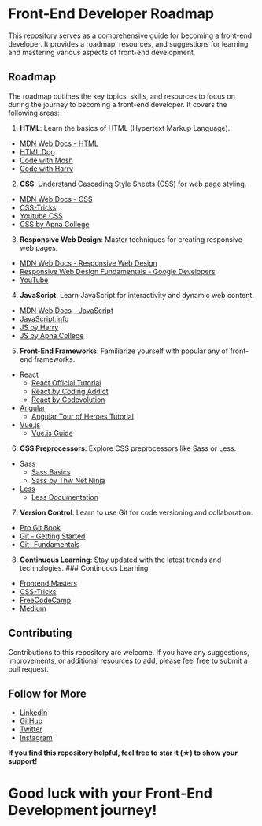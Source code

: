 # Front-End Developer Roadmap

This repository serves as a comprehensive guide for becoming a front-end developer. It provides a roadmap, resources, and suggestions for learning and mastering various aspects of front-end development.

## Roadmap

The roadmap outlines the key topics, skills, and resources to focus on during the journey to becoming a front-end developer. It covers the following areas:

1. **HTML**: Learn the basics of HTML (Hypertext Markup Language).
- [MDN Web Docs - HTML](https://developer.mozilla.org/en-US/docs/Web/HTML)
- [HTML Dog](https://www.htmldog.com/)
- [Code with Mosh](https://youtu.be/qz0aGYrrlhU)
- [Code with Harry](https://youtu.be/BsDoLVMnmZs)

2. **CSS**: Understand Cascading Style Sheets (CSS) for web page styling.
- [MDN Web Docs - CSS](https://developer.mozilla.org/en-US/docs/Web/CSS)
- [CSS-Tricks](https://css-tricks.com/)
- [Youtube CSS](https://youtu.be/hkQv0NIxKQY)
- [CSS by Apna College](https://www.youtube.com/playlist?list=PL4PaOIHsZcwJ5WLSMeOCrlmrLdphfhcpo)

3. **Responsive Web Design**: Master techniques for creating responsive web pages.
- [MDN Web Docs - Responsive Web Design](https://developer.mozilla.org/en-US/docs/Learn/CSS/CSS_layout/Responsive_Design)
- [Responsive Web Design Fundamentals - Google Developers](https://developers.google.com/web/fundamentals/design-and-ux/responsive/)
- [YouTube](https://youtu.be/dCz9OdZWtIQ)

4. **JavaScript**: Learn JavaScript for interactivity and dynamic web content.
- [MDN Web Docs - JavaScript](https://developer.mozilla.org/en-US/docs/Web/JavaScript)
- [JavaScript.info](https://javascript.info/)
- [JS by Harry](https://www.youtube.com/watch?v=ER9SspLe4Hg&list=PLu0W_9lII9ahR1blWXxgSlL4y9iQBnLpR)
- [JS by Apna College](https://www.youtube.com/watch?v=B7wHpNUUT4Y&list=PL0rxPh2ovQP_JTqkFUtaZzBXzppx-VSWn) 
  
5. **Front-End Frameworks**: Familiarize yourself with popular any of front-end frameworks.
- [React](https://reactjs.org/)
  - [React Official Tutorial](https://reactjs.org/tutorial)
  - [React by Coding Addict](https://www.youtube.com/watch?v=GcrNHMcL-WM&list=PLnHJACx3NwAep5koWkniVHw8PK7dWCO21)
  - [React by Codevolution](https://www.youtube.com/watch?v=QFaFIcGhPoM&list=PLC3y8-rFHvwgg3vaYJgHGnModB54rxOk3)
- [Angular](https://angular.io/)
  - [Angular Tour of Heroes Tutorial](https://angular.io/tutorial)
- [Vue.js](https://vuejs.org/)
  - [Vue.js Guide](https://vuejs.org/v2/guide/)

6. **CSS Preprocessors**: Explore CSS preprocessors like Sass or Less.
- [Sass](https://sass-lang.com/)
  - [Sass Basics](https://sass-lang.com/guide)
  - [Sass by Thw Net Ninja](https://www.youtube.com/watch?v=_kqN4hl9bGc&list=PL4cUxeGkcC9jxJX7vojNVK-o8ubDZEcNb)
- [Less](http://lesscss.org/)
  - [Less Documentation](http://lesscss.org/)
7. **Version Control**: Learn to use Git for code versioning and collaboration.  
- [Pro Git Book](https://git-scm.com/book/en/v2)
- [Git - Getting Started](https://git-scm.com/docs/gittutorial)
- [Git- Fundamentals](https://www.youtube.com/watch?v=tRZGeaHPoaw&pp=ygUDR2l0)
  

8. **Continuous Learning**: Stay updated with the latest trends and technologies. ### Continuous Learning
- [Frontend Masters](https://frontendmasters.com/)
- [CSS-Tricks](https://css-tricks.com/)
- [FreeCodeCamp](https://www.freecodecamp.org/)
- [Medium](https://medium.com/)


## Contributing

Contributions to this repository are welcome. If you have any suggestions, improvements, or additional resources to add, please feel free to submit a pull request.

## Follow for More

- [LinkedIn](https://www.linkedin.com/in/shakeelkhuhro)
- [GitHub](https://github.com/Shakeelkhuhro)
- [Twitter](https://twitter.com/imshakeelkhuhro)
- [Instagram](https://www.instagram.com/imshakeelkhuhro/)

**If you find this repository helpful, feel free to star it (★) to show your support!**


# Good luck with your Front-End Development journey!

